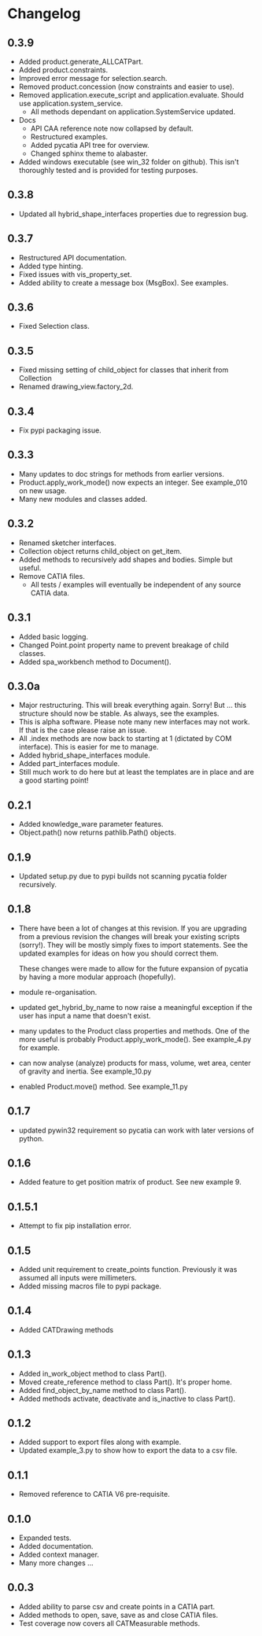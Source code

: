 # Changelog

## 0.3.9
* Added product.generate_ALLCATPart.
* Added product.constraints.
* Improved error message for selection.search.
* Removed product.concession (now constraints and easier to use).
* Removed application.execute_script and application.evaluate. Should use application.system_service.
   * All methods dependant on application.SystemService updated.
* Docs 
   * API CAA reference note now collapsed by default.
   * Restructured examples.
   * Added pycatia API tree for overview.
   * Changed sphinx theme to alabaster.
* Added windows executable (see win_32 folder on github). This isn't thoroughly
   tested and is provided for testing purposes.

## 0.3.8
* Updated all hybrid_shape_interfaces properties due to regression bug.
 

## 0.3.7
* Restructured API documentation.
* Added type hinting.
* Fixed issues with vis_property_set.
* Added ability to create a message box (MsgBox). See examples.


## 0.3.6
* Fixed Selection class.

## 0.3.5
* Fixed missing setting of child_object for classes that inherit from Collection
* Renamed drawing_view.factory_2d.

## 0.3.4
* Fix pypi packaging issue.

## 0.3.3
* Many updates to doc strings for methods from earlier versions.
* Product.apply_work_mode() now expects an integer. See example_010 on new usage.
* Many new modules and classes added. 

## 0.3.2
* Renamed sketcher interfaces.
* Collection object returns child_object on get_item.
* Added methods to recursively add shapes and bodies. Simple but useful.
* Remove CATIA files.
    * All tests / examples will eventually be independent of any source CATIA data.

## 0.3.1
* Added basic logging.
* Changed Point.point property name to prevent breakage of child classes.
* Added spa_workbench method to Document().

## 0.3.0a
* Major restructuring. This will break everything again. Sorry! But ... 
  this structure should now be stable. As always, see the examples.
* This is alpha software. Please note many new interfaces may not work. If that is the case please
  raise an issue.
* All .index methods are now back to starting at 1 (dictated by COM interface). This is easier for me to manage.
* Added hybrid_shape_interfaces module. 
* Added part_interfaces module.
* Still much work to do here but at least the templates are in place and are a good starting point!

## 0.2.1
* Added knowledge_ware parameter features.
* Object.path() now returns pathlib.Path() objects.

## 0.1.9
* Updated setup.py due to pypi builds not scanning pycatia folder recursively.

## 0.1.8
* There have been a lot of changes at this revision. If you are upgrading from a 
  previous revision the changes will break your existing scripts (sorry!). They will 
  be mostly simply fixes to import statements. See the updated examples for ideas 
  on how you should correct them.
  
  These changes were made to allow for the future expansion of pycatia by having a 
  more modular approach (hopefully).
* module re-organisation.
* updated get_hybrid_by_name to now raise a meaningful exception if the user has 
  input a name that doesn't exist.
* many updates to the Product class properties and methods. One of the more useful
  is probably Product.apply_work_mode(). See example_4.py for example. 
* can now analyse (analyze) products for mass, volume, wet area, center of gravity 
  and inertia. See example_10.py
* enabled Product.move() method. See example_11.py

## 0.1.7
* updated pywin32 requirement so pycatia can work with later versions of python.

## 0.1.6
* Added feature to get position matrix of product. See new example 9.

## 0.1.5.1
* Attempt to fix pip installation error.

## 0.1.5
* Added unit requirement to create_points function. 
  Previously it was assumed all inputs were millimeters.
* Added missing macros file to pypi package.

## 0.1.4
* Added CATDrawing methods

## 0.1.3

* Added in_work_object method to class Part().
* Moved create_reference method to class Part(). It's proper home.
* Added find_object_by_name method to class Part().
* Added methods activate, deactivate and is_inactive to class Part().

## 0.1.2

* Added support to export files along with example.
* Updated example_3.py to show how to export the data to a csv file.

## 0.1.1

* Removed reference to CATIA V6 pre-requisite.

## 0.1.0

* Expanded tests.
* Added documentation.
* Added context manager.
* Many more changes ...

## 0.0.3

* Added ability to parse csv and create points in a CATIA part.
* Added methods to open, save, save as and close CATIA files.
* Test coverage now covers all CATMeasurable methods.

